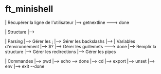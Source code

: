 # ft_minishell

| Récupérer la ligne de l'utilisateur
|--> getnextline ---> done


| Structure
|--> 

| Parsing
|--> Gérer les ;
|--> Gérer les backslashs
|--> | Variables d'environnement
     |--> $?
|--> Gérer les guillemets ---> done
|--> Remplir la structure
|--> Gérer les redirections
|--> Gérer les pipes

| Commandes
|--> pwd
|--> echo --> done
|--> cd
|--> export
|--> unset
|--> env
|--> exit --done